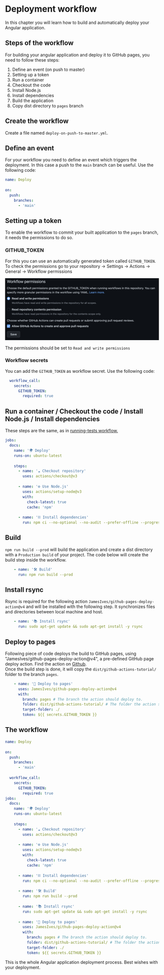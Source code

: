 # Deployment workflow
In this chapter you will learn how to build and automatically deploy your Angular application.

## Steps of the workflow
For building your angular application and deploy it to GitHub pages, you need to follow these steps:
1. Define an event (on push to master)
2. Setting up a token
3. Run a container
4. Checkout the code
5. Install Node.js
6. Install dependencies
7. Build the application
8. Copy dist directory to `pages` branch

## Create the workflow
Create a file named `deploy-on-push-to-master.yml`.

## Define an event
For your workflow you need to define an event which triggers the deployment.
In this case a push to the `main` branch can be useful. Use the following code:
```yml
name: Deploy

on:
  push:
    branches:
      - 'main'
```

## Setting up a token
To enable the workflow to commit your built application to the `pages` branch, it needs the permissions to do so.

### GITHUB_TOKEN
For this you can use an automatically generated token called `GITHUB_TOKEN`.
To check the permissions go to your repository &rarr; Settings &rarr; Actions &rarr; General &rarr; Workflow permissions  

![](assets/workflow-permissions.png)  

The permissions should be set to `Read and write permissions`

### Workflow secrets
You can add the `GITHUB_TOKEN` as workflow secret. Use the following code:  

```yml
  workflow_call:
    secrets:
      GITHUB_TOKEN:
        required: true
```

## Run a container / Checkout the code / Install Node.js / Install dependencies
These steps are the same, as in [running-tests workflow.](deployment-to-github-pages.md)

```yml
jobs:
  docs:
    name: '🌍 Deploy'
    runs-on: ubuntu-latest

    steps:
      - name: '☁️ Checkout repository'
        uses: actions/checkout@v3

      - name: '⚙️ Use Node.js'
        uses: actions/setup-node@v3
        with:
          check-latest: true
          cache: 'npm'

      - name: '⛓️ Install dependencies'
        run: npm ci --no-optional --no-audit --prefer-offline --progress=false
```

## Build 
`npm run build --prod` will build the application and create a dist directory with a `Production build` of your project.
The code below will create the build step inside the workflow.

```yml
    - name: '🛠️ Build'
      run: npm run build --prod
```


## Install rsync
Rsync is required for the following action `JamesIves/github-pages-deploy-action@v4` and will be installed with the following step.
It synchronizes files and directories between local machine and host.

```yml
    - name: '📚 Install rsync'
      run: sudo apt-get update && sudo apt-get install -y rsync
```


## Deploy to pages
Following piece of code deploys the build to GitHub pages, using "JamesIves/github-pages-deploy-action@v4",
a pre-defined GitHub page deploy action.
Find the action on [Github](https://github.com/JamesIves/github-pages-deploy-action).  
Once the build step is done, it will copy the `dist/github-actions-tutorial/` folder to the branch `pages`.

```yml
    - name: '🚀 Deploy to pages'
      uses: JamesIves/github-pages-deploy-action@v4
      with:
        branch: pages # The branch the action should deploy to.
        folder: dist/github-actions-tutorial/ # The folder the action should deploy.
        target-folder: ./
        token: ${{ secrets.GITHUB_TOKEN }}
```

## The workflow
```yml
name: Deploy

on:
  push:
    branches:
      - 'main'

  workflow_call:
    secrets:
      GITHUB_TOKEN:
        required: true
jobs:
  docs:
    name: '🌍 Deploy'
    runs-on: ubuntu-latest

    steps:
      - name: '☁️ Checkout repository'
        uses: actions/checkout@v3

      - name: '⚙️ Use Node.js'
        uses: actions/setup-node@v3
        with:
          check-latest: true
          cache: 'npm'

      - name: '⛓️ Install dependencies'
        run: npm ci --no-optional --no-audit --prefer-offline --progress=false

      - name: '🛠️ Build'
        run: npm run build --prod

      - name: '📚 Install rsync'
        run: sudo apt-get update && sudo apt-get install -y rsync

      - name: '🚀 Deploy to pages'
        uses: JamesIves/github-pages-deploy-action@v4
        with:
          branch: pages # The branch the action should deploy to.
          folder: dist/github-actions-tutorial/ # The folder the action should deploy.
          target-folder: ./
          token: ${{ secrets.GITHUB_TOKEN }}
```

This is the whole Angular application deployment process. Best wishes with your deployment.
